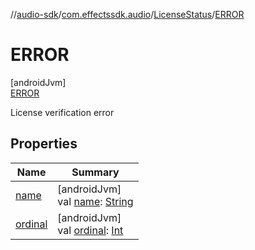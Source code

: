 //[audio-sdk](../../../../index.md)/[com.effectssdk.audio](../../index.md)/[LicenseStatus](../index.md)/[ERROR](index.md)

# ERROR

[androidJvm]\
[ERROR](index.md)

License verification error

## Properties

| Name | Summary |
|---|---|
| [name](../../../com.effectssdk.audio.pipeline/-latency-mode/-p-l-a-y-b-a-c-k/index.md#-372974862%2FProperties%2F1159088794) | [androidJvm]<br>val [name](../../../com.effectssdk.audio.pipeline/-latency-mode/-p-l-a-y-b-a-c-k/index.md#-372974862%2FProperties%2F1159088794): [String](https://kotlinlang.org/api/core/kotlin-stdlib/kotlin/-string/index.html) |
| [ordinal](../../../com.effectssdk.audio.pipeline/-latency-mode/-p-l-a-y-b-a-c-k/index.md#-739389684%2FProperties%2F1159088794) | [androidJvm]<br>val [ordinal](../../../com.effectssdk.audio.pipeline/-latency-mode/-p-l-a-y-b-a-c-k/index.md#-739389684%2FProperties%2F1159088794): [Int](https://kotlinlang.org/api/core/kotlin-stdlib/kotlin/-int/index.html) |